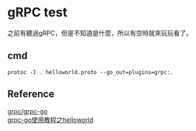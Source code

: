 # gRPC test
之前有聽過gRPC，但是不知道是什麼，所以有空時就來玩玩看了。

## cmd
`protoc -I . helloworld.proto --go_out=plugins=grpc:.`  


## Reference
[grpc/grpc-go](https://github.com/grpc/grpc-go)  
[grpc-go使用教程之helloworld](https://blog.csdn.net/chenxun_2010/article/details/80015626)  